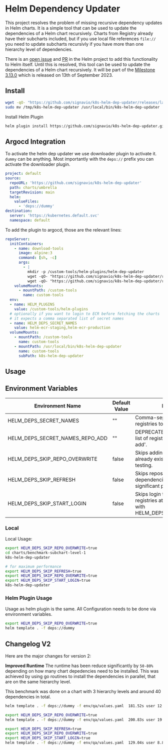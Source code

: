# Helm Dependency Updater

This project resolves the problem of missing recursive dependency updates in Helm charts. It is a simple tool that can be used to update the dependencies of a Helm chart recursively. Charts from Registry already have their subcharts included, but if you use local file references `file://` you need to update subcharts recursivly if you have more than one hierarchy level of dependencies.

There is an [open issue](https://github.com/helm/helm/issues/2247) and [PR](https://github.com/helm/helm/pull/11766) in the Helm project to add this functionality to Helm itself. Until this is resolved, this tool can be used to update the dependencies of a Helm chart recursively. It will be part of the [Milestone 3.13.0](https://github.com/helm/helm/milestone/131) which is released on 13th of September 2023.

## Install

```bash
wget -qO- "https://github.com/signavio/k8s-helm-dep-updater/releases/latest/download/k8s-helm-dep-updater_$(uname -s)_$(uname -m).tar.gz" | tar -C /tmp -xzf- k8s-helm-dep-updater
sudo mv /tmp/k8s-helm-dep-updater /usr/local/bin/k8s-helm-dep-updater
```

Install Helm Plugin

```bash
helm plugin install https://github.com/signavio/k8s-helm-dep-updater.git
```

## Argocd Integration

To activate the helm dep updater we use downloader plugin to activate it. `dummy` can be anything. Most importantly with the `deps://` prefix you can activate the downloader plugin.

```yaml
project: default
source:
  repoURL: 'https://github.com/signavio/k8s-helm-dep-updater'
  path: charts/umbrella
  targetRevision: main
  helm:
    valueFiles:
      - 'deps://dummy'
destination:
  server: 'https://kubernetes.default.svc'
  namespace: default
```

To add the plugin to argocd, those are the relevant lines:

```yaml
repoServer:
  initContainers:
    - name: download-tools
      image: alpine:3
      command: [sh, -c]
      args:
        - |
          mkdir -p /custom-tools/helm-plugins/helm-dep-updater
          wget -qO- "https://github.com/signavio/k8s-helm-dep-updater/releases/latest/download/k8s-helm-dep-updater.tar.gz" | tar -C /custom-tools/helm-plugins/helm-dep-updater -xzf-;
          wget -qO- "https://github.com/signavio/k8s-helm-dep-updater/releases/latest/download/k8s-helm-dep-updater_$(uname -s)_$(uname -m).tar.gz" | tar -C /custom-tools/ -xzf- k8s-helm-dep-updater
    volumeMounts:
      - mountPath: /custom-tools
        name: custom-tools
  env:
  - name: HELM_PLUGINS
    value: /custom-tools/helm-plugins
  # optionally if you want to login to ECR before fetching the charts
  # it expects a comma separated list of secret names
  - name: HELM_DEPS_SECRET_NAMES
    value: helm-ecr-staging,helm-ecr-production
  volumeMounts:
    - mountPath: /custom-tools
      name: custom-tools
    - mountPath: /usr/local/bin/k8s-helm-dep-updater
      name: custom-tools
      subPath: k8s-helm-dep-updater
```

## Usage

## Environment Variables

| Environment Name              | Default Value       | Description                                                                                              |
|-------------------------------|---------------------|----------------------------------------------------------------------------------------------------------|
| HELM_DEPS_SECRET_NAMES        | ""                  | Comma-separated list of registries to update.                                                            |
| HELM_DEPS_SECRET_NAMES_REPO_ADD | ""                | DEPRECATED: Comma-separated list of registries using 'helm repo add'.                                    |
| HELM_DEPS_SKIP_REPO_OVERWRITE | false               | Skips adding the repository if it already exists, useful during testing.                                 |
| HELM_DEPS_SKIP_REFRESH        | false               | Skips repository update for sub-dependencies, providing a significant performance boost.                 |
| HELM_DEPS_SKIP_START_LOGIN    | false               | Skips login to all available registries at the start if combined with HELM_DEPS_SKIP_REFRESH=true.       |

### Local

Local Usage:

```bash
export HELM_DEPS_SKIP_REPO_OVERWRITE=true
cd charts/benchmark-subchart-level-1
k8s-helm-dep-updater

# for maximum performance
export HELM_DEPS_SKIP_REFRESH=true
export HELM_DEPS_SKIP_REPO_OVERWRITE=true
export HELM_DEPS_SKIP_START_LOGIN=true
k8s-helm-dep-updater
```

### Helm Plugin Usage

Usage as helm plugin is the same. All Configuration needs to be done via environment variables.

```bash
export HELM_DEPS_SKIP_REPO_OVERWRITE=true
helm template . -f deps://dummy
```

## Changelog V2

Here are the major changes for version 2:

**Improved Runtime**
The runtime has been reduce significantly by `50-80%` depending on how many chart depedencies need to be installed.
This was achieved by using go routines to install the dependencies in parallel, that are on the same hierarchy level.

This benchmark was done on a chart with 3 hierarchy levels and around 40 dependencies in total.

```bash
helm template . -f deps://dummy -f env/qa/values.yaml  181.52s user 12.70s system 152% cpu 2:07.40 total # V1

export HELM_DEPS_SKIP_REPO_OVERWRITE=true
helm template . -f deps://dummy -f env/qa/values.yaml  200.83s user 19.00s system 358% cpu 1:01.37 total # V2 Default

export HELM_DEPS_SKIP_REFRESH=true
export HELM_DEPS_SKIP_REPO_OVERWRITE=true
export HELM_DEPS_SKIP_START_LOGIN=true
helm template . -f deps://dummy -f env/qa/values.yaml  129.04s user 8.81s system 286% cpu 48.064 total # V2 max performance
```

